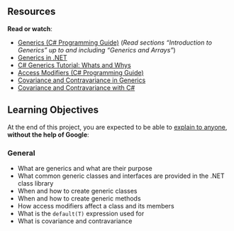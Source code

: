 <h2>Resources</h2>

<p><strong>Read or watch</strong>:</p>

<ul>
<li><a href="/rltoken/dTtO8P6FUu6_Hw1kT7MdUw" title="Generics (C# Programming Guide)" target="_blank">Generics (C# Programming Guide)</a> (<em>Read sections &ldquo;Introduction to Generics&rdquo; up to and including &ldquo;Generics and Arrays&rdquo;</em>)</li>
<li><a href="/rltoken/we0SwbPjCsC148-rGlahxw" title="Generics in .NET" target="_blank">Generics in .NET</a> </li>
<li><a href="/rltoken/t9HiivNo__DvFgEMRbSeOQ" title="C# Generics Tutorial: Whats and Whys" target="_blank">C# Generics Tutorial: Whats and Whys</a> </li>
<li><a href="/rltoken/md7PZbf4tPyqF2dORIT8Jw" title="Access Modifiers (C# Programming Guide)" target="_blank">Access Modifiers (C# Programming Guide)</a></li>
<li><a href="/rltoken/pBSKsjZAZpAWGgFPBjVfjA" title="Covariance and Contravariance in Generics" target="_blank">Covariance and Contravariance in Generics</a> </li>
<li><a href="/rltoken/AjRd501rkYhhvIkxDesp7Q" title="Covariance and Contravariance with C#" target="_blank">Covariance and Contravariance with C#</a></li>
</ul>

<h2>Learning Objectives</h2>

<p>At the end of this project, you are expected to be able to <a href="/rltoken/poiLyfEsWsDFtQ-eBSJD7Q" title="explain to anyone" target="_blank">explain to anyone</a>, <strong>without the help of Google</strong>:</p>

<h3>General</h3>

<ul>
<li>What are generics and what are their purpose</li>
<li>What common generic classes and interfaces are provided in the .NET class library</li>
<li>When and how to create generic classes</li>
<li>When and how to create generic methods</li>
<li>How access modifiers affect a class and its members</li>
<li>What is the <code>default(T)</code> expression used for</li>
<li>What is covariance and contravariance</li>
</ul>